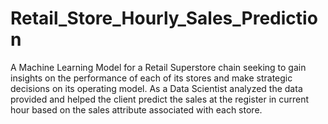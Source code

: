 # Retail_Store_Hourly_Sales_Prediction
A Machine Learning Model for a Retail Superstore chain seeking to gain insights on the performance of each of its stores and make strategic decisions on its operating model.  As a Data Scientist analyzed the data provided and helped the client predict the sales at the register in current hour based on the sales attribute associated with each store.
